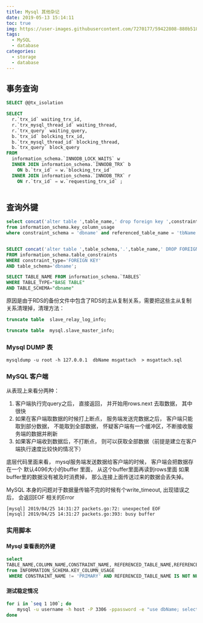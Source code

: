 ```yaml
---
title: Mysql 其他杂记
date: 2019-05-13 15:14:11
toc: true
img: https://user-images.githubusercontent.com/7270177/59422808-880b5180-8e03-11e9-9dfe-ff8a9a024be7.png
tags:
  - MySQL
  - database
categories:
  - storage
  - database
---
```


## 事务查询


```sql
SELECT @@tx_isolation
```


```sql
SELECT 
  r.`trx_id` waiting_trx_id,
  r.`trx_mysql_thread_id` waiting_thread,
  r.`trx_query` waiting_query,
  b.`trx_id` bolcking_trx_id,
  b.`trx_mysql_thread_id` blocking_thread,
  b.`trx_query` block_query 
FROM
  information_schema.`INNODB_LOCK_WAITS` w 
  INNER JOIN information_schema.`INNODB_TRX` b 
    ON b.`trx_id` = w.`blocking_trx_id` 
  INNER JOIN information_schema.`INNODB_TRX` r 
    ON r.`trx_id` = w.`requesting_trx_id` ;
 
```
## 查询外键

```sql
select concat('alter table ',table_name,' drop foreign key ',constraint_name,';') 
from information_schema.key_column_usage
where constraint_schema = 'dbname' and referenced_table_name = 'tbName';


SELECT concat('alter table ',table_schema,'.',table_name,' DROP FOREIGN KEY ',constraint_name,';')
FROM information_schema.table_constraints
WHERE constraint_type='FOREIGN KEY'
AND table_schema='dbname';

SELECT TABLE_NAME FROM information_schema.`TABLES`
WHERE TABLE_TYPE="BASE TABLE"
AND TABLE_SCHEMA="dbname"
```

原因是由于RDS的备份文件中包含了RDS的主从复制关系，需要把这些主从复制关系清理掉，清理方法：

```sql
truncate table  slave_relay_log_info;

truncate table  mysql.slave_master_info;	
```


### Mysql DUMP 表
```
mysqldump -u root -h 127.0.0.1  dbName msgattach  > msgattach.sql
```


###  MySQL 客户端
从表现上来看分两种：
1. 客户端执行完query之后， 直接返回， 并开始用rows.next 去取数据， 其中很快
2. 如果在客户端取数据的时候打上断点， 服务端发送完数据之后， 客户端只能取到部分数据， 不能取到全部数据， 怀疑客户端有一个缓冲区，不断接收服务端的数据并刷新
3. 如果客户端收到数据后，不打断点， 则可以获取全部数据（前提是建立在客户端执行速度比较快的情况下）

底层代码里面来看， mysql服务端发送数据给客户端的时候， 客户端会把数据存在一个 默认4096大小的buffer 里面， 从这个buffer里面再读到rows里面
如果buffer里的数据没有被及时消费掉， 那么连接上面传送过来的数据会丢失掉。

MySQL 本身的问题对于数据量传输不完的时候有个write_timeout,  出现错误之后， 会返回EOF 相关的Error
```
[mysql] 2019/04/25 14:31:27 packets.go:72: unexpected EOF
[mysql] 2019/04/25 14:31:27 packets.go:393: busy buffer

```


### 实用脚本

#### Mysql 查看表的外键 
```sql
select 
TABLE_NAME,COLUMN_NAME,CONSTRAINT_NAME, REFERENCED_TABLE_NAME,REFERENCED_COLUMN_NAME 
from INFORMATION_SCHEMA.KEY_COLUMN_USAGE 
 WHERE CONSTRAINT_NAME != 'PRIMARY' AND REFERENCED_TABLE_NAME IS NOT NULL 
```

#### 测试稳定情况
```bash
for i in `seq 1 100`; do 
    mysql -u username -h host -P 3306 -ppassword -e "use dbName; select askid from ask limit 1"; echo "==============$i"; sleep 1;
done
```